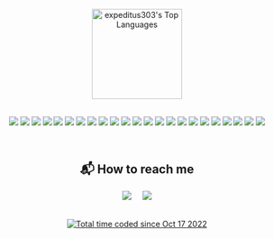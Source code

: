 <!-- <p align = "center">
<a href="https://git.io/typing-svg"><img src="https://readme-typing-svg.demolab.com?font=Fira+Code&pause=1000&color=FFFFFF&background=0d1117&center=true&vCenter=true&width=435&lines=Hello%2C+World!;I'm+Ricardo+Tonietto" alt="Typing SVG" /></a>
</p>-->

<!-- <h2 align="center">📃 Github Stats</h2> -->


<br/>

<div align="center">
<!--     <a href="#"><img alt="expeditus303's Github Stats" src="https://github-readme-stats.vercel.app/api?username=expeditus303&show_icons=true&include_all_commits=true&count_private=true&theme=dracula&hide_border=true" height="160"/></a> -->
    <a href="#"><img alt="expeditus303's Top Languages" src="https://github-readme-stats.vercel.app/api/top-langs/?username=expeditus303&langs_count=10&layout=compact&theme=dracula&hide_border=true&" height="160"/></a>
    <br>
    <br>
  </div>
  
  <p align="center">
    <img src="https://img.shields.io/badge/javascript%20-%23323330.svg?&style=for-the-badge&logo=javascript&logoColor=white"/>
    <img src="https://img.shields.io/badge/typescript%20-%23007ACC.svg?&style=for-the-badge&logo=typescript&logoColor=white"/>
    <img src="https://img.shields.io/badge/node.js%20-%2344883E.svg?&style=for-the-badge&logo=node.js&logoColor=white"/>
    <img src="https://img.shields.io/badge/NestJS-E0234E.svg?&style=for-the-badge&logo=nestjs&logoColor=white"/>
    <img src="https://img.shields.io/badge/postgresql%20-0064a5.svg?&style=for-the-badge&logo=postgresql&logoColor=white"/>
    <img src="https://img.shields.io/badge/prisma%20-%23323330.svg?&style=for-the-badge&logo=prisma&logoColor=white"/>
    <img src="https://img.shields.io/badge/mongodb%20-589636.svg?&style=for-the-badge&logo=mongodb&logoColor=white"/>
    <img src="https://img.shields.io/badge/jest%20-%23C21325.svg?&style=for-the-badge&logo=jest&logoColor=white"/>
    <img src="https://img.shields.io/badge/react%20-323542.svg?&style=for-the-badge&logo=react&logoColor=white"/> 
    <img src="https://img.shields.io/badge/styled--components%20-%23DB7093.svg?&style=for-the-badge&logo=styled-components&logoColor=white"/>
    <img src="https://img.shields.io/badge/html5%20-%23E34F26.svg?&style=for-the-badge&logo=html5&logoColor=white"/> 
    <img src="https://img.shields.io/badge/css3%20-%231572B6.svg?&style=for-the-badge&logo=css3&logoColor=white"/> 
    <img src="https://img.shields.io/badge/python%20-%2314354C.svg?&style=for-the-badge&logo=python&logoColor=white"/> 
    <img src="https://img.shields.io/badge/git%20-%23F05033.svg?&style=for-the-badge&logo=git&logoColor=white"/> 
    <img src="https://img.shields.io/badge/github%20-%23121011.svg?&style=for-the-badge&logo=github&logoColor=white"/>
    <img src="https://img.shields.io/badge/Linux-FCC624?style=for-the-badge&logo=linux&logoColor=black">
    <img src="https://img.shields.io/badge/axios-671ddf?&style=for-the-badge&logo=axios&logoColor=white">
    <img src="https://img.shields.io/badge/npm-CB3837?style=for-the-badge&logo=npm&logoColor=white">
    <img src="https://img.shields.io/badge/Express%20js-000000?style=for-the-badge&logo=express&logoColor=white">
    <img src="https://img.shields.io/badge/ts--node-3178C6?style=for-the-badge&logo=ts-node&logoColor=white">
    <img src="https://img.shields.io/badge/Vercel-000000?style=for-the-badge&logo=vercel&logoColor=white">
    <img src="https://img.shields.io/badge/Render-46E3B7?style=for-the-badge&logo=render&logoColor=white">
    <img src="https://img.shields.io/badge/Swagger-85EA2D?style=for-the-badge&logo=Swagger&logoColor=white">
</p>
<br>


<h2 align="center">📬 How to reach me</h2> 
</>
<p align="center">
  <a href="mailto:ricardotonietto@ethereum.aleeas.com?subject=Hello%20Ricardo"><img src="https://img.shields.io/badge/gmail-%23D14836.svg?&style=for-the-badge&logo=gmail&logoColor=white" /></a>&nbsp;&nbsp;&nbsp;&nbsp;
  <a href="https://www.linkedin.com/in/ricardo-t/"><img src="https://img.shields.io/badge/linkedin-%230077B5.svg?&style=for-the-badge&logo=linkedin&logoColor=white" /></a>
</p>

<div align="center">
 <br>
<!-- <img src="https://visitor-badge.glitch.me/badge?page_id=xpeditus303.visitor-badge" alt="visitor badge"> -->
<a href="https://wakatime.com/@1b8ae8b8-b480-46bf-9c98-2b05cbb5b8a5"><img src="https://wakatime.com/badge/user/1b8ae8b8-b480-46bf-9c98-2b05cbb5b8a5.svg" alt="Total time coded since Oct 17 2022" /></a>
</div>

<!---
expeditus303/expeditus303 is a ✨ special ✨ repository because its `README.md` (this file) appears on your GitHub profile.
You can click the Preview link to take a look at your changes. https://javascript.plainenglish.io/how-to-make-custom-language-badges-for-your-profile-using-shields-io-d2aeaf016b6b
--->
